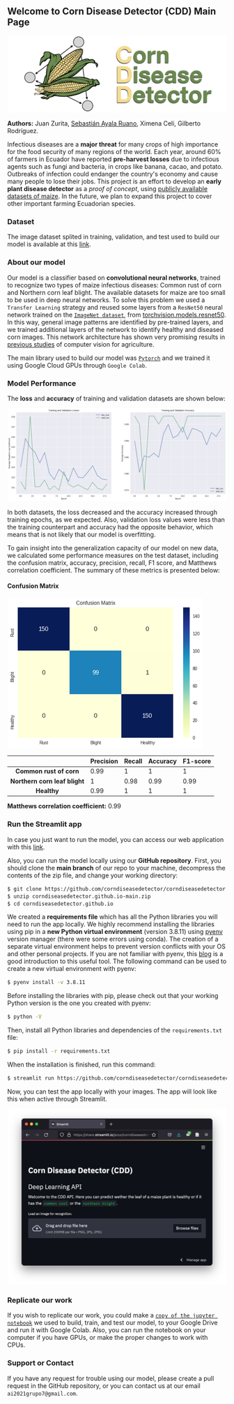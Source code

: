 ## Welcome to Corn Disease Detector (CDD) Main Page

![CDD](./img/img.001.png)

**Authors:** Juan Zurita, [Sebastián Ayala Ruano](https://sayalaruano.github.io/), Ximena Celi, Gilberto Rodríguez.   

Infectious diseases are a **major threat** for many crops of high importance for the food security of many regions of the world. Each year, around 60% of farmers in Ecuador have reported **pre-harvest losses** due to infectious agents such as fungi and bacteria, in crops like banana, cacao, and potato. Outbreaks of infection could endanger the country's economy and cause many people to lose their jobs. This project is an effort to develop an **early plant disease detector** as a *proof of concept*, using [publicly available datasets of maize](https://data.mendeley.com/datasets/tywbtsjrjv/1). In the future, we plan to expand this project to cover other important farming Ecuadorian species. 

### Dataset 

The image dataset splited in training, validation, and test used to build our model is available at this [link](https://drive.google.com/drive/folders/1xxGh6VnyTCLn9YTyA16t5BrlmdhEKoDG?usp=sharing). 

### About our model

Our model is a classifier based on **convolutional neural networks**, trained to recognize two types of maize infectious diseases: Common rust of corn and Northern corn leaf blight. The available datasets for maize are too small to be used in deep neural networks. To solve this problem we used a `Transfer Learning` strategy and reused some layers from a `ResNet50` neural network trained on the [`ImageNet dataset`](https://www.image-net.org/), from [torchvision.models.resnet50](https://pytorch.org/vision/stable/_modules/torchvision/models/resnet.html). In this way, general image patterns are identified by pre-trained layers, and we trained additional layers of the network to identify healthy and diseased corn images. This network architecture has shown very promising results in [previous studies](https://plantmethods.biomedcentral.com/articles/10.1186/s13007-019-0475-z) of computer vision for agriculture. 

The main library used to build our model was [`Pytorch`](https://pytorch.org/) and we trained it using Google Cloud GPUs through `Google Colab`.  

### Model Performance

The **loss** and **accuracy** of training and validation datasets are shown below:

![Loss_accuracy](./img/loss_accuracy.png)

In both datasets, the loss decreased and the accuracy increased through training epochs, as we expected. Also, validation loss values were less than the training counterpart and accuracy had the opposite behavior, which means that is not likely that our model is overfitting. 

To gain insight into the generalization capacity of our model on new data, we calculated some performance measures on the test dataset, including the confusion matrix, accuracy, precision, recall, F1 score, and Matthews correlation coefficient. The summary of these metrics is presented below: 

#### Confusion Matrix

![Confusion_matrix](./img/confusion_matrix.png)


|   |Precision|Recall|Accuracy|F1-score|
|:-:|---|---|---|---|
|**Common rust of corn**|0.99|1|1|1|
|**Northern corn leaf blight**|1|0.98|0.99|0.99|
|**Healthy**|0.99|1|1|1|


**Matthews correlation coefficient:** 0.99

### Run the Streamlit app
In case you just want to run the model, you can access our web application with this [link](https://share.streamlit.io/jezur/corndiseasedetector.github.io/main/webapp.py). 

Also, you can run the model locally using our **GitHub repository**. First, you should clone the **main branch** of our repo to your machine, decompress the contents of the zip file, and change your working directory:

```bash
$ git clone https://github.com/corndiseasedetector/corndiseasedetector.github.io
$ unzip corndiseasedetector.github.io-main.zip
$ cd corndiseasedetector.github.io
```

We created a **requirements file** which has all the Python libraries you will need to run the app locally. We highly recommend installing the libraries using pip in a **new Python virtual environment** (version 3.8.11) using [pyenv](https://github.com/pyenv/pyenv) version manager (there were some errors using conda). The creation of a separate virtual environment helps to prevent version conflicts with your OS and other personal projects. If you are not familiar with pyenv, this [blog](https://realpython.com/intro-to-pyenv/) is a good introduction to this useful tool. The following command can be used to create a new virtual environment with pyenv: 

```bash
$ pyenv install -v 3.8.11
```

Before installing the libraries with pip, please check out that your working Python version is the one you created with pyenv: 

```bash
$ python -V
```

Then, install all Python libraries and dependencies of the `requirements.txt` file: 

```bash
$ pip install -r requirements.txt
```

When the installation is finished, run this command: 

```bash
$ streamlit run https://github.com/corndiseasedetector/corndiseasedetector.github.io/blob/main/webapp.py
```

Now, you can test the app locally with your images. The app will look like this when active through Streamlit.

![CDD](./img/strlt.png)


### Replicate our work

If you wish to replicate our work, you could make a [`copy of the jupyter notebook`](https://drive.google.com/file/d/1UEE3lqL-bJspn3fGGM0QSpeMjD0fa1th/view?usp=sharing) we used to build, train, and test our model, to your Google Drive and run it with Google Colab. Also, you can run the notebook on your computer if you have GPUs, or make the proper changes to work with CPUs. 

### Support or Contact

If you have any request for trouble using our model, please create a pull request in the GitHub repository, or you can contact us at our email `ai2021grupo7@gmail.com`.
